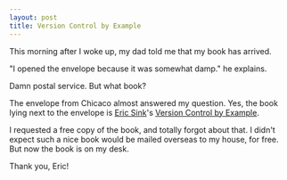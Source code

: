 ```yaml
---
layout: post
title: Version Control by Example
---
```


This morning after I woke up, my dad told me that my book has arrived.

"I opened the envelope because it was somewhat damp." he explains.

Damn postal service. But what book?

The envelope from Chicaco almost answered my question. Yes, the book lying next to the envelope is [Eric Sink](http://www.ericsink.com/)'s [Version Control by Example](http://www.ericsink.com/vcbe/).

I requested a free copy of the book, and totally forgot about that. I didn't expect such a nice book would be mailed overseas to my house, for free. But now the book is on my desk.

Thank you, Eric!


